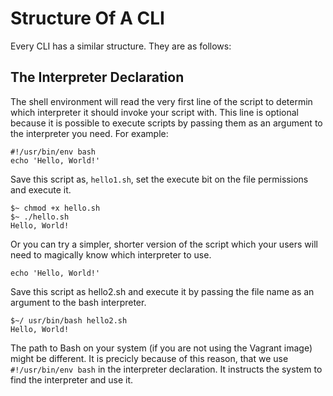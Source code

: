 # Structure Of A CLI

Every CLI has a similar structure.  They are as follows:

## The Interpreter Declaration

The shell environment will read the very first line of the script to determin which interpreter it should invoke your script with.  This line is optional because it is possible to execute scripts by passing them as an argument to the interpreter you need.  For example:

```
#!/usr/bin/env bash
echo 'Hello, World!'
```

Save this script as, `hello1.sh`, set the execute bit on the file permissions and execute it.

```
$~ chmod +x hello.sh
$~ ./hello.sh
Hello, World!
```

Or you can try a simpler, shorter version of the script which your users will need to magically know which interpreter to use. 

```
echo 'Hello, World!'
```

Save this script as hello2.sh and execute it by passing the file name as an argument to the bash interpreter.

```
$~/ usr/bin/bash hello2.sh
Hello, World!
```

The path to Bash on your system \(if you are not using the Vagrant image\) might be different.  It is precicly because of this reason, that we use `#!/usr/bin/env bash` in the interpreter declaration.  It instructs the system to find the interpreter and use it.



